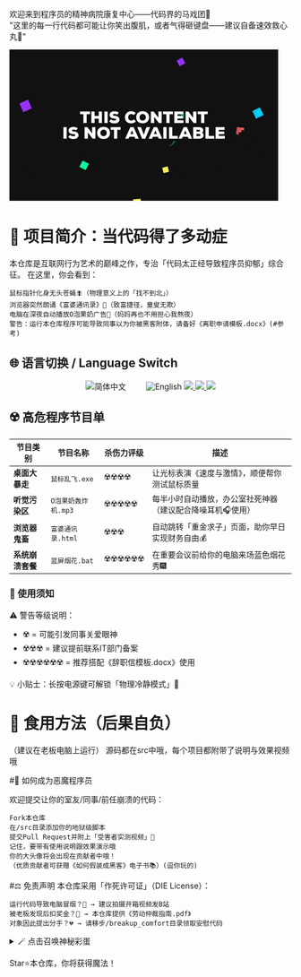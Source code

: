 欢迎来到程序员的精神病院康复中心——代码界的马戏团🎪  
"这里的每一行代码都可能让你笑出腹肌，或者气得砸键盘——建议自备速效救心丸💊"  

![这是废话](giphy.gif)

# 🤖 项目简介：当代码得了多动症   

本仓库是互联网行为艺术的巅峰之作，专治「代码太正经导致程序员抑郁」综合征。
在这里，你会看到：

    鼠标指针化身无头苍蝇🪰（物理意义上的「找不到北」）
    浏览器突然朗诵《富婆通讯录》📖（致富捷径，童叟无欺）
    电脑在深夜自动播放O泡果奶广告🍼（妈妈再也不用担心我熬夜）
    警告：运行本仓库程序可能导致同事以为你被黑客附体，请备好《离职申请模板.docx》(#参考)

## 🌐 语言切换 / Language Switch

<div align="center">

<!-- 中文版跳转卡片 -->
<a href="README.md" style="text-decoration: none;">
  <img src="https://img.shields.io/badge/简体中文-🇨🇳-red?style=for-the-badge&logo=openaccess&logoColor=white" alt="简体中文" height="40">
</a>  

<!-- 英文版跳转卡片 -->
<a href="README.en.md" style="text-decoration: none;">
  <img src="https://img.shields.io/badge/English-🇺🇸-blue?style=for-the-badge&logo=googletranslate&logoColor=white" alt="English" height="40">
</a>

<!-- 日语 -->
<a href="README.ja.md">
  <img src="https://img.shields.io/badge/日本語-🇯🇵-lightgrey?style=for-the-badge" height="40">
</a>

<!-- 西班牙语 -->
<a href="README.es.md">
  <img src="https://img.shields.io/badge/Español-🇪🇸-yellow?style=for-the-badge&logo=duolingo&logoColor=red" height="40">
</a>

<a href="README.fr.md">
  <img src="https://img.shields.io/badge/Français-🇫🇷-blue?style=for-the-badge&logo=paritysubstrate&logoColor=white" height="40">
</a>

</div>


## ☢️ 高危程序节目单  

| 节目类别       | 节目名称               | 杀伤力评级          | 描述                                                                 |
|----------------|------------------------|---------------------|----------------------------------------------------------------------|
| **桌面大暴走** | `鼠标乱飞.exe`         | ☢️☢️☢️☢️           | 让光标表演《速度与激情》，顺便帮你测试鼠标质量                       |
| **听觉污染区** | `O泡果奶轰炸机.mp3`    | ☢️☢️☢️☢️☢️         | 每半小时自动播放，办公室社死神器（建议配合降噪耳机🎧使用）           |
| **浏览器鬼畜** | `富婆通讯录.html`      | ☢️☢️☢️             | 自动跳转「重金求子」页面，助你早日实现财务自由💰                     |
| **系统崩溃套餐**| `蓝屏烟花.bat`         | ☢️☢️☢️☢️☢️☢️       | 在重要会议前给你的电脑来场蓝色烟花秀🎆                               |

### 📢 使用须知  
⚠️ 警告等级说明：  
- ☢️ = 可能引发同事关爱眼神  
- ☢️☢️☢️ = 建议提前联系IT部门备案  
- ☢️☢️☢️☢️☢️☢️ = 推荐搭配《辞职信模板.docx》使用  

💡 小贴士：长按电源键可解锁「物理冷静模式」🔌


# 🚀 食用方法（后果自负）
（建议在老板电脑上运行）
源码都在src中哦，每个项目都附带了说明与效果视频哦


#🤝 如何成为恶魔程序员

欢迎提交让你的室友/同事/前任崩溃的代码：

    Fork本仓库
    在/src目录添加你的地狱级脚本
    提交Pull Request并附上「受害者实测视频」🎥
	记住，要带有使用说明跟效果演示哦
	你的大头像将会出现在贡献者中哦！
    （优质贡献者可获赠《如何假装成黑客》电子书📚）(逗你玩的)

#⚖️ 免责声明
本仓库采用「作死许可证」（DIE License）：

    运行代码导致电脑冒烟？🎇 → 建议拍摄开箱视频发B站
    被老板发现后扣奖金？💸 → 本仓库提供《劳动仲裁指南.pdf》
    对象因此提出分手？💔 → 请移步/breakup_comfort目录领取安慰代码

<details>
<summary>🪄 点击召唤神秘彩蛋</summary>
<br>


正在加载哲学三连：
while True: print("为什么要运行我？→ 因为代码在这里 → 所以世界需要伤害")

</details>



Star⭐本仓库，你将获得魔法！
